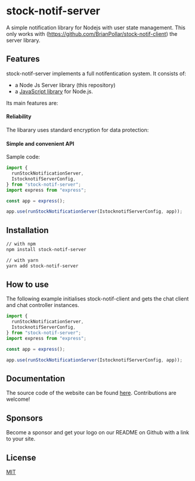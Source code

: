 # stock-notif-server

A simple notification library for Nodejs with user state management.
This only works with (https://github.com/BrianPollar/stock-notif-client) the server library.

## Features

stock-notif-server implements a full notifentication system. It consists of:

- a Node Js Server library (this repository)
- a [JavaScript library](https://github.com/BrianPollar/stock-notif-client) for Node.js.

Its main features are:

#### Reliability

The libarary uses standard encryption for data protection:

#### Simple and convenient API

Sample code:

```ts
import {
  runStockNotificationServer,
  IstocknotifServerConfig,
} from "stock-notif-server";
import express from "express";

const app = express();

app.use(runStockNotificationServer(IstocknotifServerConfig, app));
```

## Installation

```bash
// with npm
npm install stock-notif-server

// with yarn
yarn add stock-notif-server
```

## How to use

The following example initialises stock-notif-client and gets the chat client and chat controller instances.

```js
import {
  runStockNotificationServer,
  IstocknotifServerConfig,
} from "stock-notif-server";
import express from "express";

const app = express();

app.use(runStockNotificationServer(IstocknotifServerConfig, app));
```

## Documentation

The source code of the website can be found [here](https://github.com/BrianPollar/stock-notif-server). Contributions are welcome!

## Sponsors

Become a sponsor and get your logo on our README on Github with a link to your site.

## License

[MIT](LICENSE)
